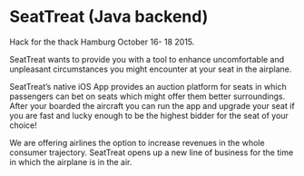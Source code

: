 # SeatTreat (Java backend)

Hack for the thack Hamburg October 16- 18 2015.

SeatTreat wants to provide you with a tool to enhance uncomfortable and unpleasant circumstances you might encounter at your seat in the airplane.

SeatTreat’s native iOS App provides an auction platform for seats in which passengers can bet on seats which might offer them better surroundings.
After your boarded the aircraft you can run the app and upgrade your seat if you are fast and lucky enough to be the highest bidder for the seat of your choice!

We are offering airlines the option to increase revenues in the whole consumer trajectory. SeatTreat opens up a new line of business for the time in which the airplane is in the air.
